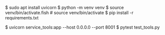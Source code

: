 $ sudo apt install uvicorn
$ python -m venv venv
$ source venv/bin/activate.fish     # source venv/bin/activate
$ pip install -r requirements.txt

$ uvicorn service_tools:app --host 0.0.0.0 --port 8001
$ pytest test_tools.py
